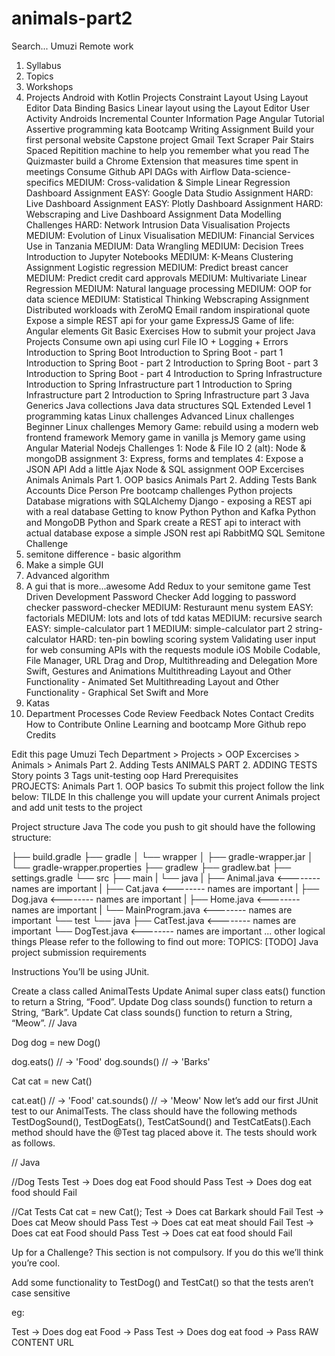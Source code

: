 # animals-part2

Search...
Umuzi Remote work
1. Syllabus
2. Topics
3. Workshops
4. Projects
Android with Kotlin Projects
Constraint Layout Using Layout Editor
Data Binding Basics
Linear layout using the Layout Editor
User Activity
Androids
Incremental Counter
Information Page
Angular Tutorial
Assertive programming kata
Bootcamp Writing Assignment
Build your first personal website
Capstone project
Gmail Text Scraper
Pair Stairs
Spaced Repitition machine to help you remember what you read
The Quizmaster
build a Chrome Extension that measures time spent in meetings
Consume Github API
DAGs with Airflow
Data-science-specifics
MEDIUM: Cross-validation & Simple Linear Regression
Dashboard Assignment
EASY: Google Data Studio Assignment
HARD: Live Dashboard Assignment
EASY: Plotly Dashboard Assignment
HARD: Webscraping and Live Dashboard Assignment
Data Modelling Challenges
HARD: Network Intrusion
Data Visualisation Projects
MEDIUM: Evolution of Linux Visualisation
MEDIUM: Financial Services Use in Tanzania
MEDIUM: Data Wrangling
MEDIUM: Decision Trees
Introduction to Jupyter Notebooks
MEDIUM: K-Means Clustering Assignment
Logistic regression
MEDIUM: Predict breast cancer
MEDIUM: Predict credit card approvals
MEDIUM: Multivariate Linear Regression
MEDIUM: Natural language processing
MEDIUM: OOP for data science
MEDIUM: Statistical Thinking
Webscraping Assignment
Distributed workloads with ZeroMQ
Email random inspirational quote
Expose a simple REST api for your game
ExpressJS
Game of life: Angular elements
Git Basic Exercises
How to submit your project
Java Projects
Consume own api using curl
File IO + Logging + Errors
Introduction to Spring Boot
Introduction to Spring Boot - part 1
Introduction to Spring Boot - part 2
Introduction to Spring Boot - part 3
Introduction to Spring Boot - part 4
Introduction to Spring Infrastructure
Introduction to Spring Infrastructure part 1
Introduction to Spring Infrastructure part 2
Introduction to Spring Infrastructure part 3
Java Generics
Java collections
Java data structures
SQL Extended
Level 1 programming katas
Linux challenges
Advanced Linux challenges
Beginner Linux challenges
Memory Game: rebuild using a modern web frontend framework
Memory game in vanilla js
Memory game using Angular Material
Nodejs Challenges
1: Node & File IO
2 (alt): Node & mongoDB assignment
3: Express, forms and templates
4: Expose a JSON API
Add a little Ajax
Node & SQL assignment
OOP Excercises
Animals
Animals Part 1. OOP basics
Animals Part 2. Adding Tests
Bank Accounts
Dice
Person
Pre bootcamp challenges
Python projects
Database migrations with SQLAlchemy
Django - exposing a REST api with a real database
Getting to know Python
Python and Kafka
Python and MongoDB
Python and Spark
create a REST api to interact with actual database
expose a simple JSON rest api
RabbitMQ
SQL
Semitone Challenge
1. semitone difference - basic algorithm
1. Make a simple GUI
3. Advanced algorithm
4. A gui that is more...awesome
Add Redux to your semitone game
Test Driven Development
Password Checker
Add logging to password checker
password-checker
MEDIUM: Resturaunt menu system
EASY: factorials
MEDIUM: lots and lots of tdd katas
MEDIUM: recursive search
EASY: simple-calculator part 1
MEDIUM: simple-calculator part 2
string-calculator
HARD: ten-pin bowling scoring system
Validating user input for web
consuming APIs with the requests module
iOS Mobile
Codable, File Manager, URL
Drag and Drop, Multithreading and Delegation
More Swift, Gestures and Animations
Multithreading Layout and Other Functionality - Animated Set
Multithreading Layout and Other Functionality - Graphical Set
Swift and More
5. Katas
6. Department Processes
Code Review Feedback Notes
Contact
Credits
How to Contribute
Online Learning and bootcamp
More
 Github repo
 Credits
  
 Edit this page Umuzi Tech Department > Projects > OOP Excercises > Animals > Animals Part 2. Adding Tests
ANIMALS PART 2. ADDING TESTS
Story points	3
Tags	unit-testing oop
Hard Prerequisites	
PROJECTS: Animals Part 1. OOP basics
To submit this project follow the link below: TILDE
In this challenge you will update your current Animals project and add unit tests to the project

Project structure
Java
The code you push to git should have the following structure:

├── build.gradle
├── gradle
│   └── wrapper
│       ├── gradle-wrapper.jar
│       └── gradle-wrapper.properties
├── gradlew
├── gradlew.bat
├── settings.gradle
└── src
    ├── main
    |   └── java
    |       ├── Animal.java       <-------- names are important
    |       ├── Cat.java          <-------- names are important
    |       ├── Dog.java          <-------- names are important
    |       ├── Home.java         <-------- names are important
    |       └── MainProgram.java  <-------- names are important
    └── test
        └── java
            ├── CatTest.java   <-------- names are important
            └── DogTest.java   <-------- names are important
            ... other logical things
Please refer to the following to find out more: TOPICS: [TODO] Java project submission requirements

Instructions
You’ll be using JUnit.

Create a class called AnimalTests
Update Animal super class eats() function to return a String, “Food”.
Update Dog class sounds() function to return a String, “Bark”.
Update Cat class sounds() function to return a String, “Meow”.
// Java

Dog dog = new Dog()

dog.eats()    // -> 'Food'
dog.sounds() // -> 'Barks'

Cat cat = new Cat()

cat.eat()    // -> 'Food'
cat.sounds() // -> 'Meow'
Now let’s add our first JUnit test to our AnimalTests. The class should have the following methods TestDogSound(), TestDogEats(), TestCatSound() and TestCatEats().Each method should have the @Test tag placed above it. The tests should work as follows.

// Java

//Dog Tests
Test -> Does dog eat Food should Pass
Test -> Does dog eat food should Fail

//Cat Tests
Cat cat = new Cat();
Test -> Does cat Barkark should Fail
Test -> Does cat Meow should Pass
Test -> Does cat eat meat should Fail
Test -> Does cat eat Food should Pass
Test -> Does cat eat food should Fail

Up for a Challenge?
This section is not compulsory. If you do this we’ll think you’re cool.

Add some functionality to TestDog() and TestCat() so that the tests aren’t case sensitive

eg:

Test -> Does dog eat Food -> Pass
Test -> Does dog eat food -> Pass
RAW CONTENT URL
